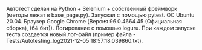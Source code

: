 Автотест сделан на Python + Selenium + собственный фреймворк (методы лежат в base_page.py). 
Запускал с помощью pytest.
ОС Ubuntu 20.04. 
Браузер Google Chrome (Версия 96.0.4664.45 (Официальная сборка), (64 бит)).
Логирование с помошью loguru. При каждом запуске теста создается новый лог-файл (пример файла - Tests/Autotesting_log2021-12-05 18:57:18.039860.txt).
